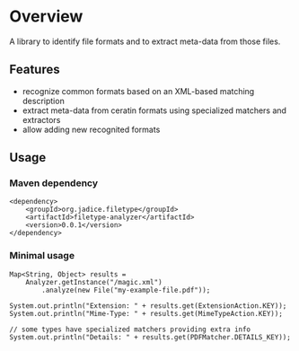 # Overview

A library to identify file formats and to extract meta-data from those files.

## Features

- recognize common formats based on an XML-based matching description
- extract meta-data from ceratin formats using specialized matchers and extractors
- allow adding new recognited formats

## Usage

### Maven dependency

    <dependency>
        <groupId>org.jadice.filetype</groupId>
        <artifactId>filetype-analyzer</artifactId>
        <version>0.0.1</version>
    </dependency>

### Minimal usage

    Map<String, Object> results =
        Analyzer.getInstance("/magic.xml")
            .analyze(new File("my-example-file.pdf"));

    System.out.println("Extension: " + results.get(ExtensionAction.KEY));
    System.out.println("Mime-Type: " + results.get(MimeTypeAction.KEY));

    // some types have specialized matchers providing extra info
    System.out.println("Details: " + results.get(PDFMatcher.DETAILS_KEY));
